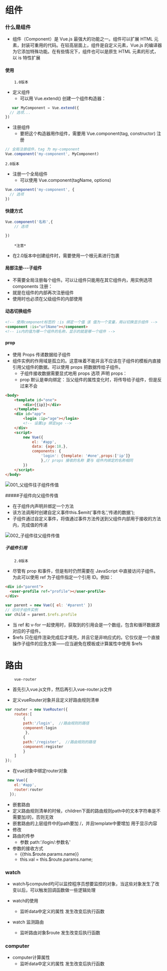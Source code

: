 # 组件
### 什么是组件
- 组件（Component）是 Vue.js 最强大的功能之一。组件可以扩展 HTML 元素，封装可重用的代码。在较高层面上，组件是自定义元素，Vue.js 的编译器为它添加特殊功能。在有些情况下，组件也可以是原生 HTML 元素的形式，以 is 特性扩展

#### 使用
        1.0版本
- 定义组件
    + 可以用 Vue.extend() 创建一个组件构造器：
```javascript
   var MyComponent = Vue.extend({
  // 选项...
})
```
- 注册组件   
    + 要把这个构造器用作组件，需要用 Vue.component(tag, constructor) 注册  
```javascript
// 全局注册组件，tag 为 my-component
Vue.component('my-component', MyComponent)
```
    2.0版本
- 注册一个全局组件
    + 可以使用 Vue.component(tagName, options)    
```javascript   
Vue.component('my-component', {
  // 选项
})
```
#### 快捷方式
```javascript
Vue.component('名称',{
    // 选项

})
```
        *注意*
- 在2.0版本中创建组件时，需要使用一个根元素进行包裹

#### 局部注册---子组件
- 不需要全局注册每个组件。可以让组件只能用在其它组件内，用实例选项 components 注册：
- 就是在组件的内部再次注册组件
- 使用时也必须在父级组件的内部使用

#### 动态切换组件
```html
<!-- 使用component标签的 :is 绑定一个值 该 值为一个变量，用以切换显示组件 -->
<component :is="urlName"></component>
<!-- is内的值为哪一个组件的名称，显示的就是哪一个组件 -->
```

#### prop
- 使用 Props 传递数据给子组件
- 组件实例的作用域是孤立的。这意味着不能并且不应该在子组件的模板内直接引用父组件的数据。可以使用 props 把数据传给子组件。
    + 子组件接收数据需要显式地用 props 选项 声明 props：
    + prop 默认是单向绑定：当父组件的属性变化时，将传导给子组件，但是反过来不会

```html
<body>
    <template id="one">
        <div>{{ip}}</div>
    </template>
    <div id="app">
        <login :ip="age"></login>
        <!-- 设置ip 绑定age -->
    </div>
    <script>
        new Vue({
            el: '#app',
            data: {age:18,},
            components: {
                'login': {template: '#one',props:['ip']}
                },// props 接收的名称 要与 组件内绑定的名称相同
        })
    </script>
</body>
```
![001_父组件往子组件传值](../images/001_父组件往子组件传值.png)

#####子组件向父组件传值
- 在子组件内声明并绑定一个方法
- 该方法调用时创建自定义事件this.$emit('事件名','传递的数据');
- 子组件通过自定义事件，将值通过事件方法传送到父组件内部用于接收的方法内，完成值的传递

![002_子组件往父组件传值](../images/002_子组件往父组件传值.png)

##### 子组件引用
        2.0版本
- 尽管有 prop 和事件，但是有时仍然需要在 JavaScript 中直接访问子组件。为此可以使用 ref 为子组件指定一个引用 ID。例如：
```html
<div id="parent">
  <user-profile ref="profile"></user-profile>
</div>
```
```javascript
var parent = new Vue({ el: '#parent' })
// 访问子组件实例
var child = parent.$refs.profile
```
- 当 ref 和 v-for 一起使用时，获取到的引用会是一个数组，包含和循环数据源对应的子组件。
- $refs 只在组件渲染完成后才填充，并且它是非响应式的。它仅仅是一个直接操作子组件的应急方案——应当避免在模板或计算属性中使用 $refs

# 路由 
        vue-router
- 首先引入vue.js文件，然后再引入vue-router.js文件

- 定义vueRouter对象并且定义好路由规则清单

```javascript
var router = new VueRouter({
	routes:[
		{  
        path:'/login',  //路由规则的路径
		component:login
         },
		{
		path:'/register',  //路由规则的路径
		component:register
		}
	]
});

```
- 在vue对象中绑定router对象
```javascript
 new Vue({
  	el:'#app',
  	router:router
  });
```
- 嵌套路由
- 定义路由规则清单的时候，children下面的路由规则path中的文本字符串是不需要加/的，否则无效
- 嵌套路由的上层组件中的path要加 /，并且template中要增加<router-view></router-view> 用于显示内容
- 修改<router-link to="/上层路由path/子组件路由path">
- 路由的传参
    + 参数 path:'/login/:参数名'
- 参数的接收方式
    + {{this.$route.params.name}}
    + this.val = this.$route.params.name;

### watch
-  watch与computed均可以监控程序员想要监控的对象，当这些对象发生了改变以后，可以触发回调函数做一些逻辑处理

- watch的使用
    + 监听data中定义的属性 发生改变后执行函数
- watch 监测路由
    + 监听路由对象$route 发生改变后执行函数
### computer

- computer计算属性
    + 监听data中定义的属性 发生改变后执行函数